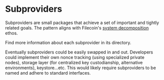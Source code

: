 # Subproviders

Subproviders are small packages that achieve a set of important and tightly related goals. The pattern aligns with Filecoin's [system decomposition](https://filecoin-project.github.io/specs/#intro__system) ethos.

Find more information about each subprovider in its directory.

Eventually subproviders could be easily swapped in and out. Developers could implement their own nonce tracking (using specialized private nodes), storage layer (for centralized key custodianship, alternative environments), keystore...etc. This would likely require subproviders to be named and adhere to standard interfaces.